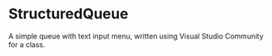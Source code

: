 # StructuredQueue
A simple queue with text input menu, written using Visual Studio Community for a class.
